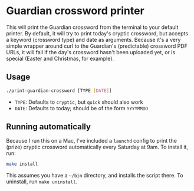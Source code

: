 # Guardian crossword printer

This will print the Guardian crossword from the terminal to your default
printer. By default, it will try to print today's cryptic crossword, but
accepts a keyword (crossword type) and date as arguments.
Because it's a very simple wrapper around curl to the Guardian's
(predictable) crossword PDF URLs, it will fail if the day's crossword
hasn't been uploaded yet, or is special (Easter and Christmas, for
example).

## Usage

```bash
./print-guardian-crossword [TYPE [DATE]]
```

- `TYPE`: Defaults to `cryptic`, but `quick` should also work
- `DATE`: Defaults to today; should be of the form `YYYYMMDD`

## Running automatically

Because I run this on a Mac, I've included a `launchd` config to print
the (prize) cryptic crossword automatically every Saturday at 9am. To
install it, run:

```bash
make install
```

This assumes you have a `~/bin` directory, and installs the script
there. To uninstall, run `make uninstall`.
